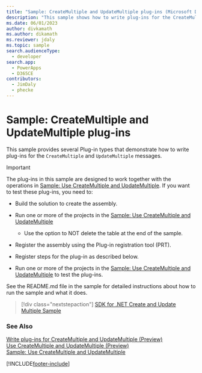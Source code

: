 ```yaml
---
title: "Sample: CreateMultiple and UpdateMultiple plug-ins (Microsoft Dataverse) | Microsoft Docs" # Intent and product brand in a unique string of 43-59 chars including spaces
description: "This sample shows how to write plug-ins for the CreateMultiple and UpdateMultiple messages" # 115-145 characters including spaces. This abstract displays in the search result.
ms.date: 06/01/2023
author: divkamath
ms.author: dikamath
ms.reviewer: jdaly
ms.topic: sample
search.audienceType:
  - developer
search.app:
  - PowerApps
  - D365CE
contributors:
  - JimDaly
  - phecke
---
```

# Sample: CreateMultiple and UpdateMultiple plug-ins

This sample provides several Plug-in types that demonstrate how to write plug-ins for the `CreateMultiple` and `UpdateMultiple` messages.

> [!IMPORTANT]
> The plug-ins in this sample are designed to work together with the operations in [Sample: Use CreateMultiple and UpdateMultiple](create-update-multiple.md). If you want to test these plug-ins, you need to:
>  - Build the solution to create the assembly.
>  - Run one or more of the projects in the [Sample: Use CreateMultiple and UpdateMultiple](create-update-multiple.md)
>  
>     - Use the option to NOT delete the table at the end of the sample.
>  
>  - Register the assembly using the Plug-in registration tool (PRT).
>  - Register steps for the plug-in as described below.
>  - Run one or more of the projects in the [Sample: Use CreateMultiple and UpdateMultiple](create-update-multiple.md) to test the plug-ins.

See the README.md file in the sample for detailed instructions about how to run the sample and what it does.

> [!div class="nextstepaction"]
> [SDK for .NET Create and Update Multiple Sample](https://github.com/microsoft/PowerApps-Samples/blob/master/dataverse/orgsvc/C%23/xMultiplePluginSamples/README.md)


### See Also

[Write plug-ins for CreateMultiple and UpdateMultiple (Preview)](../../write-plugin-multiple-operation.md)<br />
[Use CreateMultiple and UpdateMultiple (Preview)](../use-createmultiple-updatemultiple.md)<br />
[Sample: Use CreateMultiple and UpdateMultiple](create-update-multiple.md)


[!INCLUDE[footer-include](../../../../includes/footer-banner.md)]